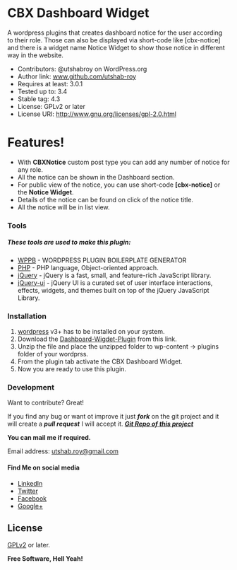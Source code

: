 # CBX Dashboard Widget



A wordpress plugins that creates dashboard notice for the user according to their role. Those can also be displayed via short-code like [cbx-notice] and there is a widget name Notice Widget to show those notice in different way in the website.

  - Contributors: @utshabroy on WordPress.org
  - Author link: www.github.com/utshab-roy
  - Requires at least: 3.0.1
  - Tested up to: 3.4
  - Stable tag: 4.3
  - License: GPLv2 or later
  - License URI: http://www.gnu.org/licenses/gpl-2.0.html

# Features!

  - With **CBXNotice** custom post type you can add any number of notice for any role.
  - All the notice can be shown in the Dashboard section.
  - For public view of the notice, you can use short-code **[cbx-notice]** or the **Notice Widget**.
  - Details of the notice can be found on click of the notice title.
  - All the notice will be in list view.


### Tools

##### These tools are used to make this plugin:

* [WPPB] - WORDPRESS PLUGIN BOILERPLATE GENERATOR
* [PHP] - PHP language, Object-oriented approach. 
* [jQuery] - jQuery is a fast, small, and feature-rich JavaScript library.
* [jQuery-ui] - jQuery UI is a curated set of user interface interactions, effects, widgets, and themes built on top of the jQuery JavaScript Library.


### Installation

1.  [wordpress] v3+ has to be installed on your system.
2.  Download the [Dashboard-Wigdet-Plugin] from this link.
3.  Unzip the file and place the unzipped folder to wp-content -> plugins  folder of your wordprss.
4.  From the plugin tab activate the CBX Dashboard Widget.
5.  Now you are ready to use this plugin.


### Development

Want to contribute? Great!

If you find any bug or want ot improve it just ***fork*** on the git project and it will create a  ***pull request*** I will accept it.
***[Git Repo of this project][gitRepo]***

**You can mail me if required.**

Email address: <utshab.roy@gmail.com>


#### Find Me on social media

* [LinkedIn][linkedInLink]
* [Twitter][twitterLink]
* [Facebook][facebookLink]
* [Google+][googlePlusLink]



License
----

[GPLv2] or later.


**Free Software, Hell Yeah!**

   [facebookLink]: <https://www.facebook.com/uutshab>
   [linkedInLink]: <https://www.linkedin.com/in/utshab-roy>
   [twitterLink]: <https://twitter.com/RoyUtshab>
   [googlePlusLink]: <https://plus.google.com/u/0/+UtshabRoy>
   [gitRepo]: <https://github.com/utshab-roy/dashboardwidget>
   
   [WPPB]: <https://wppb.me/>
   [jQuery]: <http://jquery.com>
   [jQuery-ui]: <https://jqueryui.com>
   [PHP]: <http://php.net/>
   [wordpress]: <https://wordpress.org/download/>
   [Dashboard-Wigdet-Plugin]: <https://github.com/utshab-roy/dashboardwidget/archive/master.zip>
   [GPLv2]: <http://www.gnu.org/licenses/gpl-2.0.html>
   
